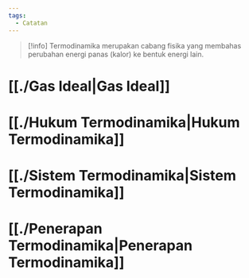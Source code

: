 ```yaml
---
tags:
  - Catatan
---
```

> [!info]
> Termodinamika merupakan cabang fisika yang membahas perubahan energi panas (kalor) ke bentuk energi lain.

# [[./Gas Ideal|Gas Ideal]]
# [[./Hukum Termodinamika|Hukum Termodinamika]]
# [[./Sistem Termodinamika|Sistem Termodinamika]]
# [[./Penerapan Termodinamika|Penerapan Termodinamika]]
